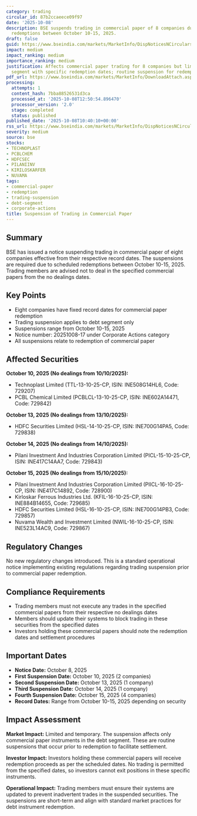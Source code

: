 ```yaml
---
category: trading
circular_id: 87b2ccaeece09f97
date: '2025-10-08'
description: BSE suspends trading in commercial paper of 8 companies due to upcoming
  redemptions between October 10-15, 2025.
draft: false
guid: https://www.bseindia.com/markets/MarketInfo/DispNoticesNCirculars.aspx?Noticeid={7DD130AF-D74A-4BEC-B090-ED0AD1A1A04B}&noticeno=20251008-17&dt=10/08/2025&icount=17&totcount=35&flag=0
impact: medium
impact_ranking: medium
importance_ranking: medium
justification: Affects commercial paper trading for 8 companies but limited to debt
  segment with specific redemption dates; routine suspension for redemption purposes
pdf_url: https://www.bseindia.com/markets/MarketInfo/DownloadAttach.aspx?id=20251008-17&attachedId=
processing:
  attempts: 1
  content_hash: 7bba88526531d3ca
  processed_at: '2025-10-08T12:50:54.896470'
  processor_version: '2.0'
  stage: completed
  status: published
published_date: '2025-10-08T10:40:10+00:00'
rss_url: https://www.bseindia.com/markets/MarketInfo/DispNoticesNCirculars.aspx?Noticeid={7DD130AF-D74A-4BEC-B090-ED0AD1A1A04B}&noticeno=20251008-17&dt=10/08/2025&icount=17&totcount=35&flag=0
severity: medium
source: bse
stocks:
- TECHNOPLAST
- PCBLCHEM
- HDFCSEC
- PILANIINV
- KIRILOSKARFER
- NUVAMA
tags:
- commercial-paper
- redemption
- trading-suspension
- debt-segment
- corporate-actions
title: Suspension of Trading in Commercial Paper
---
```


## Summary

BSE has issued a notice suspending trading in commercial paper of eight companies effective from their respective record dates. The suspensions are required due to scheduled redemptions between October 10-15, 2025. Trading members are advised not to deal in the specified commercial papers from the no dealings dates.

## Key Points

- Eight companies have fixed record dates for commercial paper redemption
- Trading suspension applies to debt segment only
- Suspensions range from October 10-15, 2025
- Notice number: 20251008-17 under Corporate Actions category
- All suspensions relate to redemption of commercial paper

## Affected Securities

**October 10, 2025 (No dealings from 10/10/2025):**
- Technoplast Limited (TTL-13-10-25-CP, ISIN: INE508G14HL6, Code: 729207)
- PCBL Chemical Limited (PCBLCL-13-10-25-CP, ISIN: INE602A14471, Code: 729842)

**October 13, 2025 (No dealings from 13/10/2025):**
- HDFC Securities Limited (HSL-14-10-25-CP, ISIN: INE700G14PA5, Code: 729838)

**October 14, 2025 (No dealings from 14/10/2025):**
- Pilani Investment And Industries Corporation Limited (PICL-15-10-25-CP, ISIN: INE417C14AA7, Code: 729843)

**October 15, 2025 (No dealings from 15/10/2025):**
- Pilani Investment And Industries Corporation Limited (PIICL-16-10-25-CP, ISIN: INE417C14892, Code: 728900)
- Kirloskar Ferrous Industries Ltd. (KFIL-16-10-25-CP, ISIN: INE884B14655, Code: 729685)
- HDFC Securities Limited (HSL-16-10-25-CP, ISIN: INE700G14PB3, Code: 729857)
- Nuvama Wealth and Investment Limited (NWIL-16-10-25-CP, ISIN: INE523L14AC9, Code: 729867)

## Regulatory Changes

No new regulatory changes introduced. This is a standard operational notice implementing existing regulations regarding trading suspension prior to commercial paper redemption.

## Compliance Requirements

- Trading members must not execute any trades in the specified commercial papers from their respective no dealings dates
- Members should update their systems to block trading in these securities from the specified dates
- Investors holding these commercial papers should note the redemption dates and settlement procedures

## Important Dates

- **Notice Date:** October 8, 2025
- **First Suspension Date:** October 10, 2025 (2 companies)
- **Second Suspension Date:** October 13, 2025 (1 company)
- **Third Suspension Date:** October 14, 2025 (1 company)
- **Fourth Suspension Date:** October 15, 2025 (4 companies)
- **Record Dates:** Range from October 10-15, 2025 depending on security

## Impact Assessment

**Market Impact:** Limited and temporary. The suspension affects only commercial paper instruments in the debt segment. These are routine suspensions that occur prior to redemption to facilitate settlement.

**Investor Impact:** Investors holding these commercial papers will receive redemption proceeds as per the scheduled dates. No trading is permitted from the specified dates, so investors cannot exit positions in these specific instruments.

**Operational Impact:** Trading members must ensure their systems are updated to prevent inadvertent trades in the suspended securities. The suspensions are short-term and align with standard market practices for debt instrument redemption.